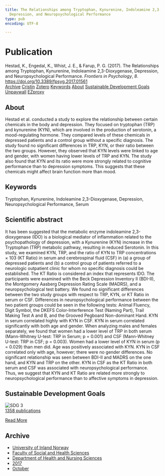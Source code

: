 ```yaml
---
title: The Relationships among Tryptophan, Kynurenine, Indoleamine 2,3-Dioxygenase,
  Depression, and Neuropsychological Performance
type: pub
encoding: UTF-8

---
```

<h1>Publication</h1>
<article id="csl-bib-container-HGELQGPZ" class="csl-bib-container">
  <div class="csl-bib-body"> <div class="csl-entry">Hestad, K., Engedal, K., Whist, J. E., &#38; Farup, P. G. (2017). The Relationships among Tryptophan, Kynurenine, Indoleamine 2,3-Dioxygenase, Depression, and Neuropsychological Performance. <i>Frontiers in Psychology</i>, <i>8</i>. <a href="https://doi.org/10.3389/fpsyg.2017.01561">https://doi.org/10.3389/fpsyg.2017.01561</a></div> </div>
  <div class="csl-bib-buttons">
    <a href="#taxonomy-article-HGELQGPZ" alt="archive" class="csl-bib-button">Archive</a>
    <a href="https://app.cristin.no/results/show.jsf?id=1506179" alt="Cristin" class="csl-bib-button">Cristin</a>
    <a href="http://zotero.org/groups/5881554/items/HGELQGPZ" alt="Zotero" class="csl-bib-button">Zotero</a>
    <a href="#keywords-article-HGELQGPZ" alt="keywords" class="csl-bib-button">Keywords</a>
    <a href="#about-article-HGELQGPZ" alt="about_pub" class="csl-bib-button">About</a>
    <a href="#sdg-article-HGELQGPZ" alt="sdg" class="csl-bib-button">Sustainable Development Goals</a>
    <a href="https://www.frontiersin.org/articles/10.3389/fpsyg.2017.01561/pdf" alt="Unpaywall" class="csl-bib-button">Unpaywall</a>
    <a href="https://www.frontiersin.org/articles/10.3389/fpsyg.2017.01561/pdf" alt="EZproxy" class="csl-bib-button">EZproxy</a>
  </div>
  <div id="csl-bib-meta-container-HGELQGPZ"></div>
</article>
<div id="csl-bib-meta-HGELQGPZ" class="csl-bib-meta">
  <article id="about-article-HGELQGPZ" class="about_pub-article">
    <h1>About</h1>
    Hestad et al. conducted a study to explore the relationship between certain chemicals in the body and depression. They focused on tryptophan (TRP) and kynurenine (KYN), which are involved in the production of serotonin, a mood-regulating hormone. They compared levels of these chemicals in depressed patients and a control group without a specific diagnosis. The study found no significant differences in TRP, KYN, or their ratio between the two groups. However, they observed that KYN levels were linked to age and gender, with women having lower levels of TRP and KYN. The study also found that KYN and its ratio were more strongly related to cognitive performance than to depression symptoms. This suggests that these chemicals might affect brain function more than mood.
  </article>
  <article id="keywords-article-HGELQGPZ" class="keywords-article">
    <h1>Keywords</h1>
    Tryptophan, Kynurenine, Indoleamine 2,3-Dioxygenase, Depression, Neuropsychological Performance, Serum
  </article>
  <article id="abstract-article-HGELQGPZ" class="abstract-article">
    <h1>Scientific abstract</h1>
    It has been suggested that the metabolic enzyme indoleamine 2,3-dioxygenase (IDO) is a biological mediator of inflammation related to the psychopathology of depression, with a Kynurenine (KYN) increase in the Tryptophan (TRP) metabolic pathway, resulting in reduced Serotonin. In this study, we examined KYN, TRP, and the ratio of KYN to TRP concentrations × 103 (KT Ratio) in serum and cerebrospinal fluid (CSF) in (a) a group of depressed patients and (b) a control group of patients referred to a neurologic outpatient clinic for whom no specific diagnosis could be established. The KT Ratio is considered an index that represents IDO. The participants were examined with the Beck Depression Inventory II (BDI-II), the Montgomery Aasberg Depression Rating Scale (MADRS), and a neuropsychological test battery. We found no significant differences between the two study groups with respect to TRP, KYN, or KT Ratio in serum or CSF. Differences in neuropsychological performance between the two patient groups could be seen in the following tests: Animal Fluency, Digit Symbol, the DKEFS Color-Interference Test (Naming Part), Trail Making Test A and B, and the Grooved Pegboard Non-dominant Hand. KYN in serum correlated highly with KYN in CSF. KYN in serum correlated significantly with both age and gender. When analyzing males and females separately, we found that women had a lower level of TRP in both serum (Mann-Whitney U-test: TRP in Serum; p = 0.001) and CSF (Mann-Whitney U-test: TRP in CSF; p = 0.003). Women had a lower level of KYN in serum (p = 0.029) than men did. Age was positively associated with KYN. KYN in CSF correlated only with age, however; there were no gender differences. No significant relationship was seen between BDI-II and MADRS on the one hand, and KYN and TRP on the other. KYN in CSF as the KT Ratio in both serum and CSF was associated with neuropsychological performance. Thus, we suggest that KYN and KT Ratio are related more strongly to neuropsychological performance than to affective symptoms in depression.
  </article>
  <article id="sdg-article-HGELQGPZ" class="sdg-article">
    <h1>Sustainable Development Goals</h1>
    <div class="sdg-container"><div id="sdg3" class="sdg">
        <img src="{{< params subfolder >}}images/sdg/sdg03_en.png" class="image" alt="SDG 3">
        <div class="sdg-overlay">
          <a href="/en/archive/?key=?sdg=3#archive" class="sdg-publication-count"><span>1358</span> publications</a>
          <p><a href="https://sdgs.un.org/goals/goal3" class="sdg-read-more">Read More</a></p>
        </div>
      </div></div>
  </article>
  <article id="taxonomy-article-HGELQGPZ" class="taxonomy-article">
    <h1>Archive</h1>
    <ul>
      <li>
        <a href="/en/archive/?key=3DCRN523">University of Inland Norway</a>
      </li>
      <li>
        <a href="/en/archive/?key=IDKFS3MX">Faculty of Social and Health Sciences</a>
      </li>
      <li>
        <a href="/en/archive/?key=GTV4ECMZ">Department of Health and Nursing Sciences</a>
      </li>
      <li>
        <a href="/en/archive/?key=QV2QKSDS">2017</a>
      </li>
      <li>
        <a href="/en/archive/?key=5H5AWTPI">October</a>
      </li>
    </ul>
  </article>
</div>
